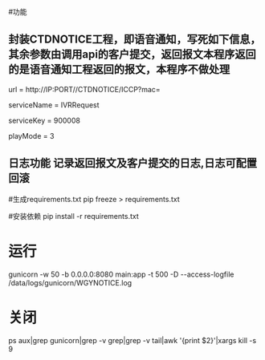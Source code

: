 #功能
## 封装CTDNOTICE工程，即语音通知，写死如下信息，其余参数由调用api的客户提交，返回报文本程序返回的是语音通知工程返回的报文，本程序不做处理


url = http://IP:PORT//CTDNOTICE/ICCP?mac=

serviceName = IVRRequest

serviceKey = 900008

playMode = 3

## 日志功能 记录返回报文及客户提交的日志,日志可配置回滚


#生成requirements.txt
pip freeze > requirements.txt

#安装依赖
pip install -r requirements.txt

# 运行
gunicorn -w 50 -b 0.0.0.0:8080 main:app -t 500 -D --access-logfile /data/logs/gunicorn/WGYNOTICE.log

# 关闭
ps aux|grep gunicorn|grep -v grep|grep -v tail|awk '{print $2}'|xargs kill -s 9

